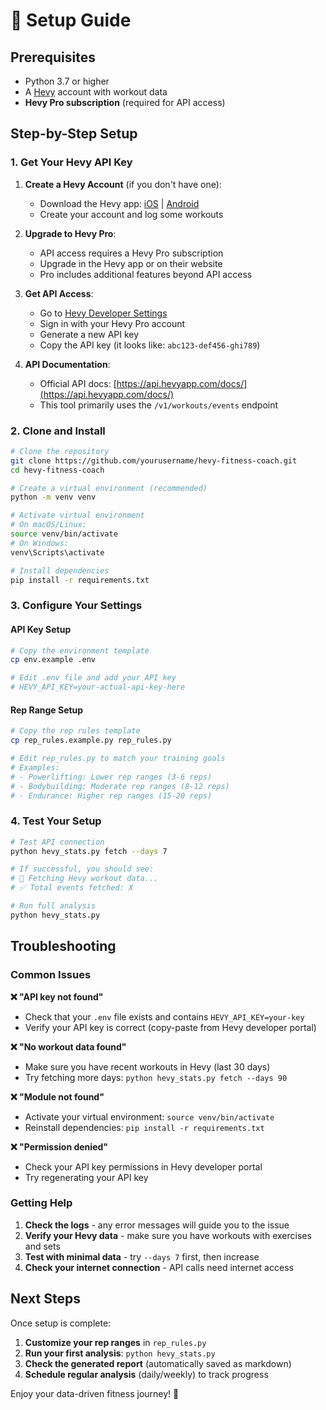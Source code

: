 # 🚀 Setup Guide

## Prerequisites

- Python 3.7 or higher
- A [Hevy](https://hevy.com) account with workout data
- **Hevy Pro subscription** (required for API access)

## Step-by-Step Setup

### 1. Get Your Hevy API Key

1. **Create a Hevy Account** (if you don't have one):
   - Download the Hevy app: [iOS](https://apps.apple.com/app/hevy-workout-tracker/id1512473074) | [Android](https://play.google.com/store/apps/details?id=com.hevy.app)
   - Create your account and log some workouts

2. **Upgrade to Hevy Pro**:
   - API access requires a Hevy Pro subscription
   - Upgrade in the Hevy app or on their website
   - Pro includes additional features beyond API access

3. **Get API Access**:
   - Go to [Hevy Developer Settings](https://hevy.com/settings?developer=)
   - Sign in with your Hevy Pro account
   - Generate a new API key
   - Copy the API key (it looks like: `abc123-def456-ghi789`)

4. **API Documentation**:
   - Official API docs: [https://api.hevyapp.com/docs/](https://api.hevyapp.com/docs/)
   - This tool primarily uses the `/v1/workouts/events` endpoint

### 2. Clone and Install

```bash
# Clone the repository
git clone https://github.com/yourusername/hevy-fitness-coach.git
cd hevy-fitness-coach

# Create a virtual environment (recommended)
python -m venv venv

# Activate virtual environment
# On macOS/Linux:
source venv/bin/activate
# On Windows:
venv\Scripts\activate

# Install dependencies
pip install -r requirements.txt
```

### 3. Configure Your Settings

#### API Key Setup
```bash
# Copy the environment template
cp env.example .env

# Edit .env file and add your API key
# HEVY_API_KEY=your-actual-api-key-here
```

#### Rep Range Setup
```bash
# Copy the rep rules template
cp rep_rules.example.py rep_rules.py

# Edit rep_rules.py to match your training goals
# Examples:
# - Powerlifting: Lower rep ranges (3-6 reps)
# - Bodybuilding: Moderate rep ranges (8-12 reps)
# - Endurance: Higher rep ranges (15-20 reps)
```

### 4. Test Your Setup

```bash
# Test API connection
python hevy_stats.py fetch --days 7

# If successful, you should see:
# 🚀 Fetching Hevy workout data...
# ✅ Total events fetched: X

# Run full analysis
python hevy_stats.py
```

## Troubleshooting

### Common Issues

**❌ "API key not found"**
- Check that your `.env` file exists and contains `HEVY_API_KEY=your-key`
- Verify your API key is correct (copy-paste from Hevy developer portal)

**❌ "No workout data found"**
- Make sure you have recent workouts in Hevy (last 30 days)
- Try fetching more days: `python hevy_stats.py fetch --days 90`

**❌ "Module not found"**
- Activate your virtual environment: `source venv/bin/activate`
- Reinstall dependencies: `pip install -r requirements.txt`

**❌ "Permission denied"**
- Check your API key permissions in Hevy developer portal
- Try regenerating your API key

### Getting Help

1. **Check the logs** - any error messages will guide you to the issue
2. **Verify your Hevy data** - make sure you have workouts with exercises and sets
3. **Test with minimal data** - try `--days 7` first, then increase
4. **Check your internet connection** - API calls need internet access

## Next Steps

Once setup is complete:

1. **Customize your rep ranges** in `rep_rules.py`
2. **Run your first analysis**: `python hevy_stats.py`
3. **Check the generated report** (automatically saved as markdown)
4. **Schedule regular analysis** (daily/weekly) to track progress

Enjoy your data-driven fitness journey! 💪 